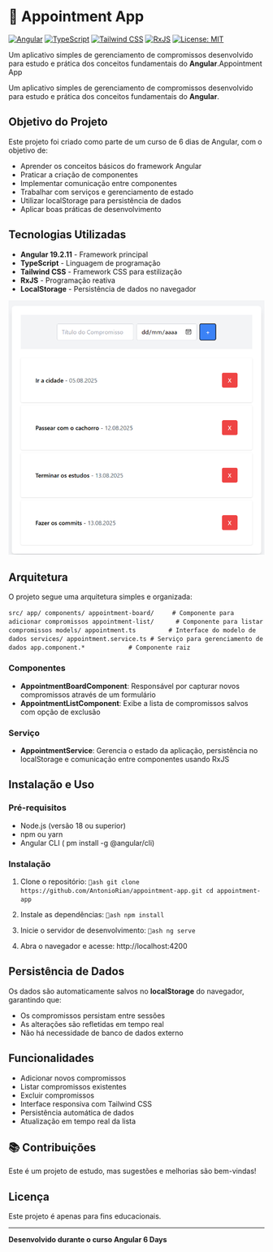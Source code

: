 ﻿# 📅 Appointment App

[![Angular](https://img.shields.io/badge/Angular-DD0031?style=for-the-badge&logo=angular&logoColor=white)](https://angular.io/)
[![TypeScript](https://img.shields.io/badge/TypeScript-007ACC?style=for-the-badge&logo=typescript&logoColor=white)](https://www.typescriptlang.org/)
[![Tailwind CSS](https://img.shields.io/badge/Tailwind_CSS-38B2AC?style=for-the-badge&logo=tailwind-css&logoColor=white)](https://tailwindcss.com/)
[![RxJS](https://img.shields.io/badge/RxJS-B7178C?style=for-the-badge&logo=reactivex&logoColor=white)](https://rxjs.dev/)
[![License: MIT](https://img.shields.io/badge/License-MIT-yellow.svg?style=for-the-badge)](https://opensource.org/licenses/MIT)

Um aplicativo simples de gerenciamento de compromissos desenvolvido para estudo e prática dos conceitos fundamentais do **Angular**.Appointment App

Um aplicativo simples de gerenciamento de compromissos desenvolvido para estudo e prática dos conceitos fundamentais do **Angular**.

##  Objetivo do Projeto

Este projeto foi criado como parte de um curso de 6 dias de Angular, com o objetivo de:
- Aprender os conceitos básicos do framework Angular
- Praticar a criação de componentes
- Implementar comunicação entre componentes
- Trabalhar com serviços e gerenciamento de estado
- Utilizar localStorage para persistência de dados
- Aplicar boas práticas de desenvolvimento

##  Tecnologias Utilizadas

- **Angular 19.2.11** - Framework principal
- **TypeScript** - Linguagem de programação
- **Tailwind CSS** - Framework CSS para estilização
- **RxJS** - Programação reativa
- **LocalStorage** - Persistência de dados no navegador
  

![Interface do Appointment App](./screenshots/appointment-app.png)

##  Arquitetura

O projeto segue uma arquitetura simples e organizada:

`
src/
 app/
    components/
       appointment-board/     # Componente para adicionar compromissos
       appointment-list/      # Componente para listar compromissos
    models/
       appointment.ts         # Interface do modelo de dados
    services/
       appointment.service.ts # Serviço para gerenciamento de dados
    app.component.*            # Componente raiz
`

### Componentes

- **AppointmentBoardComponent**: Responsável por capturar novos compromissos através de um formulário
- **AppointmentListComponent**: Exibe a lista de compromissos salvos com opção de exclusão

### Serviço

- **AppointmentService**: Gerencia o estado da aplicação, persistência no localStorage e comunicação entre componentes usando RxJS

##  Instalação e Uso

### Pré-requisitos

- Node.js (versão 18 ou superior)
- npm ou yarn
- Angular CLI (
pm install -g @angular/cli)

### Instalação

1. Clone o repositório:
`ash
git clone https://github.com/AntonioRian/appointment-app.git
cd appointment-app
`

2. Instale as dependências:
`ash
npm install
`

3. Inicie o servidor de desenvolvimento:
`ash
ng serve
`

4. Abra o navegador e acesse: http://localhost:4200


##  Persistência de Dados

Os dados são automaticamente salvos no **localStorage** do navegador, garantindo que:
- Os compromissos persistam entre sessões
- As alterações são refletidas em tempo real
- Não há necessidade de banco de dados externo

##  Funcionalidades

-  Adicionar novos compromissos
-  Listar compromissos existentes
-  Excluir compromissos
-  Interface responsiva com Tailwind CSS
-  Persistência automática de dados
-  Atualização em tempo real da lista



## 📚 Contribuições

Este é um projeto de estudo, mas sugestões e melhorias são bem-vindas!

##  Licença

Este projeto é apenas para fins educacionais.

---

**Desenvolvido durante o curso Angular 6 Days**
